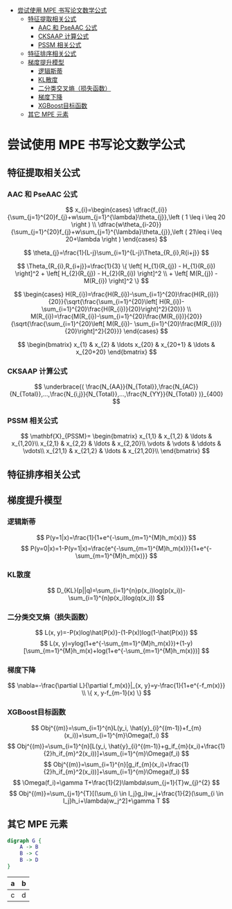 <!-- @import "[TOC]" {cmd="toc" depthFrom=1 depthTo=6 orderedList=false} -->

<!-- code_chunk_output -->

- [尝试使用 MPE 书写论文数学公式](#尝试使用-mpe-书写论文数学公式)
  - [特征提取相关公式](#特征提取相关公式)
    - [AAC 和 PseAAC 公式](#aac-和-pseaac-公式)
    - [CKSAAP 计算公式](#cksaap-计算公式)
    - [PSSM 相关公式](#pssm-相关公式)
  - [特征排序相关公式](#特征排序相关公式)
  - [梯度提升模型](#梯度提升模型)
    - [逻辑斯蒂](#逻辑斯蒂)
    - [KL散度](#kl散度)
    - [二分类交叉熵（损失函数）](#二分类交叉熵损失函数)
    - [梯度下降](#梯度下降)
    - [XGBoost目标函数](#xgboost目标函数)
  - [其它 MPE 元素](#其它-mpe-元素)

<!-- /code_chunk_output -->

# 尝试使用 MPE 书写论文数学公式

## 特征提取相关公式

### AAC 和 PseAAC 公式

$$
    x_{i}=\begin{cases}
        \dfrac{f_{i}}{\sum_{j=1}^{20}f_{j}+w\sum_{j=1}^{\lambda}\theta_{j}},\left ( 1 \leq i \leq 20 \right ) \\
        \dfrac{w\theta_{i-20}}{\sum_{j=1}^{20}f_{j}+w\sum_{j=1}^{\lambda}\theta_{j}},\left ( 21\leq i \leq 20+\lambda \right )
    \end{cases}
$$

$$ \theta_{j}=\frac{1}{L-j}\sum_{i=1}^{L-j}\Theta_{R_{i},R{i+j}} $$

$$ \Theta_{R_{i},R_{i+j}}=\frac{1}{3} \{ \left[ H_{1}(R_{j}) - H_{1}(R_{i}) \right]^2 + \left[ H_{2}(R_{j}) - H_{2}(R_{i}) \right]^2 \\
    + \left[ M(R_{j}) - M(R_{i}) \right]^2 \} $$

$$
    \begin{cases}
        H(R_{i})=\frac{H(R_{i})-\sum_{i=1}^{20}\frac{H(R_{i})}{20}}{\sqrt{\frac{\sum_{i=1}^{20}\left[ H(R_{i})- \sum_{i=1}^{20}\frac{H(R_{i})}{20}\right]^2}{20}}} \\
        M(R_{i})=\frac{M(R_{i})-\sum_{i=1}^{20}\frac{M(R_{i})}{20}}{\sqrt{\frac{\sum_{i=1}^{20}\left[ M(R_{i})- \sum_{i=1}^{20}\frac{M(R_{i})}{20}\right]^2}{20}}}
    \end{cases}
$$

$$
    \begin{bmatrix}
        x_{1} & x_{2} & \ldots x_{20} & x_{20+1} & \ldots & x_{20+20}
    \end{bmatrix}
$$

### CKSAAP 计算公式
$$
    \underbrace{( \frac{N_{AA}}{N_{Total}},\frac{N_{AC}}{N_{Total}},...,\frac{N_{i,j}}{N_{Total}},...,\frac{N_{YY}}{N_{Total}} )}_{400}
$$

### PSSM 相关公式
$$ 
    \mathbf{X}_{PSSM}=
        \begin{bmatrix}
            x_{1,1} & x_{1,2} & \ldots & x_{1,20}\\
            x_{2,1} & x_{2,2} & \ldots & x_{2,20}\\
            \vdots & \vdots & \ddots & \vdots\\
            x_{21,1} & x_{21,2} & \ldots & x_{21,20}\\
        \end{bmatrix}
$$
## 特征排序相关公式

## 梯度提升模型
### 逻辑斯蒂
$$
    P(y=1|x)=\frac{1}{1+e^{-\sum_{m=1}^{M}h_m(x)}}
$$
$$
    P(y=0|x)=1-P(y=1|x)=\frac{e^{-\sum_{m=1}^{M}h_m(x)}}{1+e^{-\sum_{m=1}^{M}h_m(x)}}
$$
### KL散度
$$
    D_{KL}(p||q)=\sum_{i=1}^{n}p(x_i)log(p(x_i))-\sum_{i=1}^{n}p(x_i)log(q(x_i))
$$
### 二分类交叉熵（损失函数）
$$
    L(x, y)=-P(x)log\hat{P(x)}-(1-P(x))log(1-\hat{P(x)})
$$
$$
     L(x, y)=ylog(1+e^{-\sum_{m=1}^{M}h_m(x)})+(1-y)[\sum_{m=1}^{M}h_m(x)+log(1+e^{-\sum_{m=1}^{M}h_m(x)})]
$$
### 梯度下降
$$
    \nabla=-\frac{\partial L}{\partial f_m(x)}|_{x, y}=y-\frac{1}{1+e^{-f_m(x)}} \\
    \{ x, y-f_{m-1}(x) \}
$$
### XGBoost目标函数
$$
    Obj^{(m)}=\sum_{i=1}^{n}L(y_i, \hat{y}_{i}^{(m-1)}+f_{m}(x_i))+\sum_{i=1}^{m}\Omega(f_i)
$$
$$
    Obj^{(m)}=\sum_{i=1}^{n}[L(y_i, \hat{y}_{i}^{(m-1)}+g_if_{m}(x_i)+\frac{1}{2}h_if_{m}^2(x_i))]+\sum_{i=1}^{m}\Omega(f_i)
$$
$$
    Obj^{(m)}=\sum_{i=1}^{n}[g_if_{m}(x_i)+\frac{1}{2}h_if_{m}^2(x_i))]+\sum_{i=1}^{m}\Omega(f_i)
$$
$$
    \Omega(f_i)=\gamma T+\frac{1}{2}\lambda\sum_{j=1}{T}w_{j}^{2}
$$
$$
    Obj^{(m)}=\sum_{j=1}^{T}[(\sum_{i \in I_j}g_i)w_j+\frac{1}{2}(\sum_{i \in I_j}h_i+\lambda)w_j^2]+\gamma T
$$
## 其它 MPE 元素
```dot
digraph G {
    A -> B
    B -> C
    B -> D
}
```
| a | b |
|---|---|
| c | d |

